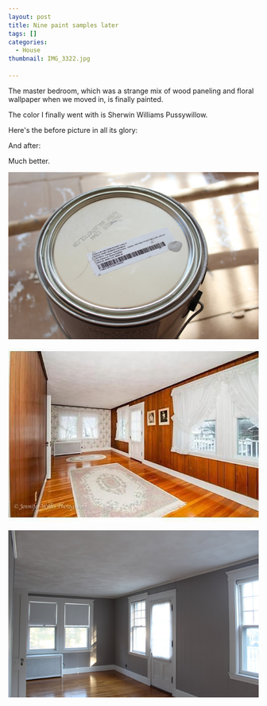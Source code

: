 ```yaml
---
layout: post
title: Nine paint samples later
tags: []
categories:
  - House
thumbnail: IMG_3322.jpg

---
```


The master bedroom, which was a strange mix of wood paneling and floral wallpaper when we moved in, is finally painted.  
  
The color I finally went with is Sherwin Williams Pussywillow.  
  

  

Here's the before picture in all its glory:

  

And after:

  

  

Much better.


![Image of Nine paint samples later.](/upload/IMG_3302.jpg)

![Image of Nine paint samples later.](/upload/Master2.jpg)

![Image of Nine paint samples later.](/upload/IMG_3316.jpg)